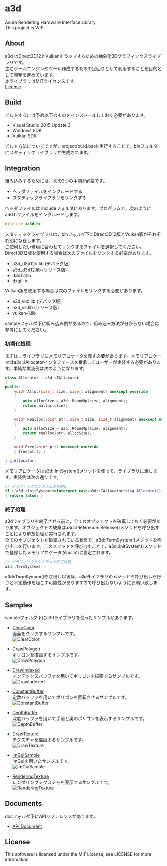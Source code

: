 # a3d
Asura Rendering Hardware Interface Library  
This project is WIP  

## About
a3d はDirect3D12とVulkanをラップするための抽象化3Dグラフィックスライブラリです。  
主にゲームエンジンやツール作成するための足回りとして利用することを目的として開発を進めています。  
本ライブラリはMITライセンスです。  
[License](./LICENSE "License")  

## Build  
ビルドするには予め以下のものをインストールしておく必要があります。
* Visual Studio 2015 Update 3  
* Windows SDK  
* Vulkan SDK  

ビルド方法についてですが，project/build.batを実行することで，binフォルダにスタティックライブラリが生成されます。  


## Integration  
組み込みするためには，次の2つの手順が必要です。
* ヘッダファイルをインクルードする  
* スタティックライブラリをリンクする  

ヘッダファイルは includeフォルダにあります。プログラムで，次のようにa3d.hファイルをインクルードします。  
```cpp
#include <a3d.h>
```

スタティックライブラリは，binフォルダ下にDirect3D12版とVulkan版がそれぞれ別に存在します。  
ご使用したい環境に合わせてリンクするファイルを選択してください。  
Direct3D12版を使用する場合は次のファイルをリンクする必要があります。  

* a3d_d3d12d.lib (デバッグ版)
* a3d_d3d12.lib  (リリース版)
* d3d12.lib
* dxgi.lib

Vulkan版を使用する場合は次のファイルをリンクする必要があります。  

* a3d_vkd.lib (デバッグ版)
* a3d_vk.lib  (リリース版)
* vulkan-1.lib 

sampleフォルダ下に組み込み例があるので，組み込み方法が分からない場合は参考にしてください。  

### 初期化処理
まずは，ライブラリにメモリアロケータを渡す必要があります。メモリアロケータはa3d::IAllocatorインタフェースを継承してユーザーが実装する必要があります。単純な実装例は次のようになります。  
```cpp
class Allocator : a3d::IAllocator
{
public:
    void* Alloc(size_t size, size_t alignment) noexcept override
    {
        auto allocSize = a3d::RoundUp(size, alignment);
        return malloc(size);
    }

    void* Realloc(void* ptr, size_t size, size_t alignment) noexcept override
    {
        auto allocSize = a3d::RoundUp(size, alignment);
        return realloc(ptr, allocSize);
    }

    void Free(void* ptr) noexcept override
    { free(ptr); }

} g_Allocator;

```

メモリアロケータはa3d::InitSystem()メソッドを使って，ライブラリに渡します。実装例は次の通りです。

```cpp
// グラフィックスシステムの初期化.
if (!a3d::InitSystem(reinterpret_cast<a3d::IAllocator*>(&g_Allocator)))
{ return false; }
```

### 終了処理
a3dライブラリを終了させる前に，全てのオブジェクトを破棄しておく必要があります。オブジェクトの破棄はa3d::IReference::Release()メソッドを呼び出すことにより解放処理が実行されます。  
全てのオブジェクトが破棄されている状態で，a3d::TermSystem()メソッドを呼び出しを行います。このメソッドを呼び出すことで，a3d::InitSystem()メソッドで登録したメモリアロケータがnullptrに設定されます。  
```cpp
// グラフィックスシステムの終了処理.
a3d::TermSystem();
```
a3d::TermSystem()呼び出し以後は，a3dライブラリのメソッドを呼び出しを行うと不定動作を起こす可能性がありますので呼び出しないようにお願い致します。  


## Samples
sampleフォルダ下にa3dライブラリを使ったサンプルがあります。  

* [ClearColor](./sample/001_ClearColor/code "ClearColor")  
画面をクリアするサンプルです。  
![ClearColor](./doc/images/001_ClearColor.png)  

* [DrawPolygon](./sample/002_DrawPolygon/code "DrawPolygon")  
ポリゴンを描画するサンプルです。  
![DrawPolygon](./doc/images/002_DrawPolygon.png)  

* [DrawIndexed](./sample/003_DrawIndexed/code "DrawIndexed")  
インデックスバッファを用いてポリゴンを描画するサンプルです。  
![DrawIndexed](./doc/images/003_DrawIndexed.png)  

* [ConstantBuffer](./sample/004_ConstantBuffer/code "ConstantBuffer")  
定数バッファを用いてポリゴンを回転させるサンプルです。  
![ConstantBuffer](./doc/images/004_ConstantBuffer.png)  

* [DepthBuffer](./sample/005_DepthBuffer/code "DepthBuffer")  
深度バッファを用いて手前と奥のポリゴンを表示するサンプルです。  
![DepthBuffer](./doc/images/005_DepthBuffer.png)  

* [DrawTexture](./sample/006_DrawTexture/code "DrawTexture")  
テクスチャを描画するサンプルです。  
![DrawTexture](./doc/images/006_DrawTexture.png)  

* [ImGuiSample](./sample/007_ImGuiSample/code "ImGuiSample")  
ImGuiを用いたサンプルです。  
![ImGuiSample](./doc/images/007_ImGuiSample.png)  

* [RenderingTexture](./sample/008_RenderingTexture/code "RenderingTexture")  
レンダリングテクスチャを表示するサンプルです。  
![RenderingTexture](./doc/images/008_RenderingTexture.png)  


## Documents
docフォルダ下にAPIリファレンスがあります。  
* [API Document](./doc/a3d_api.chm)  


## License
This software is licensed under the MIT License, see LICENSE for more information.

